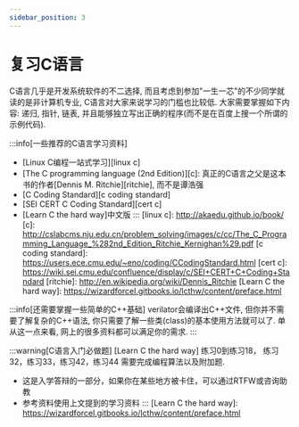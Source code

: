 ```yaml
---
sidebar_position: 3
---
```

# 复习C语言

C语言几乎是开发系统软件的不二选择,
而且考虑到参加"一生一芯"的不少同学就读的是非计算机专业,
C语言对大家来说学习的门槛也比较低.
大家需要掌握如下内容: 递归, 指针, 链表,
并且能够独立写出正确的程序(而不是在百度上搜一个所谓的示例代码).

:::info[一些推荐的C语言学习资料]
* [Linux C编程一站式学习][linux c]
* [The C programming language (2nd Edition)][c]:
  真正的C语言之父是这本书的作者[Dennis M. Ritchie][ritchie], 而不是谭浩强
* [C Coding Standard][c coding standard]
* [SEI CERT C Coding Standard][cert c]
* [Learn C the hard way]中文版
:::
[linux c]: http://akaedu.github.io/book/
[c]: http://cslabcms.nju.edu.cn/problem_solving/images/c/cc/The_C_Programming_Language_%282nd_Edition_Ritchie_Kernighan%29.pdf
[c coding standard]: https://users.ece.cmu.edu/~eno/coding/CCodingStandard.html
[cert c]: https://wiki.sei.cmu.edu/confluence/display/c/SEI+CERT+C+Coding+Standard
[ritchie]: http://en.wikipedia.org/wiki/Dennis_Ritchie
[Learn C the hard way]: https://wizardforcel.gitbooks.io/lcthw/content/preface.html

:::info[还需要掌握一些简单的C++基础]
verilator会编译出C++文件, 但你并不需要了解复杂的C++语法,
你只需要了解一些类(class)的基本使用方法就可以了.
单从这一点来看, 网上的很多资料都可以满足你的需求.
:::
<!-- -->
:::warning[C语言入门必做题]
[Learn C the hard way] 练习0到练习18， 练习32，练习33，练习42，练习44
需要完成编程算法以及附加题.
* 这是入学答辩的一部分，如果你在某些地方被卡住，可以通过RTFW或咨询助教
* 参考资料使用上文提到的学习资料
:::
[Learn C the hard way]: https://wizardforcel.gitbooks.io/lcthw/content/preface.html
